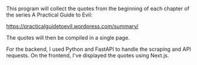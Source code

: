 This program will collect the quotes from the beginning of each chapter of the series A Practical Guide to Evil:

https://practicalguidetoevil.wordpress.com/summary/

The quotes will then be compiled in a single page.

For the backend, I used Python and FastAPI to handle the scraping and API requests. 
On the frontend, I've displayed the quotes using Next.js.
